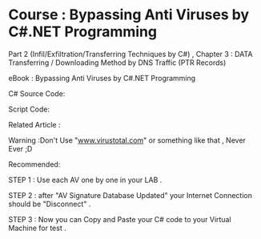 # Course : Bypassing Anti Viruses by C#.NET Programming

Part 2 (Infil/Exfiltration/Transferring Techniques by C#)  , Chapter 3 : DATA Transferring / Downloading Method by DNS Traffic (PTR Records)

eBook : Bypassing Anti Viruses by C#.NET Programming

C# Source Code: 

Script Code:

Related Article : 

Warning :Don't Use "www.virustotal.com" or something like that , Never Ever ;D

Recommended:

STEP 1 : Use each AV one by one in your LAB .

STEP 2 : after "AV Signature Database Updated" your Internet Connection should be "Disconnect" .

STEP 3 : Now you can Copy and Paste your C# code to your Virtual Machine for test .
